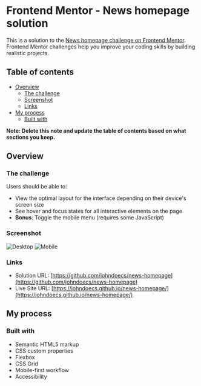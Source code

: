 # Frontend Mentor - News homepage solution

This is a solution to the [News homepage challenge on Frontend Mentor](https://www.frontendmentor.io/challenges/news-homepage-H6SWTa1MFl). Frontend Mentor challenges help you improve your coding skills by building realistic projects. 

## Table of contents

- [Overview](#overview)
  - [The challenge](#the-challenge)
  - [Screenshot](#screenshot)
  - [Links](#links)
- [My process](#my-process)
  - [Built with](#built-with)

**Note: Delete this note and update the table of contents based on what sections you keep.**

## Overview

### The challenge

Users should be able to:

- View the optimal layout for the interface depending on their device's screen size
- See hover and focus states for all interactive elements on the page
- **Bonus**: Toggle the mobile menu (requires some JavaScript)


### Screenshot

![Desktop](./screenshot-desktop.jpeg)
![Mobile](./screenshot-mobile.jpeg)


### Links

- Solution URL: [https://github.com/johndoecs/news-homepage](https://github.com/johndoecs/news-homepage)
- Live Site URL: [https://johndoecs.github.io/news-homepage/](https://johndoecs.github.io/news-homepage/)

## My process

### Built with

- Semantic HTML5 markup
- CSS custom properties
- Flexbox
- CSS Grid
- Mobile-first workflow
- Accessibility